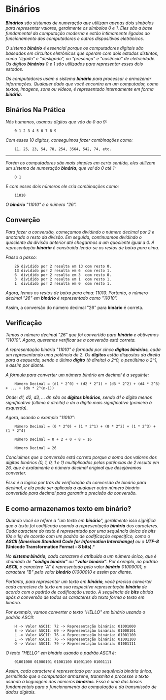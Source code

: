 # Binários

***Binários** são sistemas de numeração que utilizam apenas dois símbolos para representar valores, geralmente os símbolos 0 e 1. Eles são a base fundamental da computação moderna e estão intimamente ligados ao funcionamento dos computadores e outros dispositivos eletrônicos.*

*O sistema **binário** é essencial porque os computadores digitais são baseados em circuitos eletrônicos que operam com dois estados distintos, como "ligado" e "desligado", ou "presença" e "ausência" de eletricidade. Os dígitos **binários** 0 e 1 são utilizados para representar esses dois estados.*

*Os computadores usam o sistema **binário** para processar e armazenar informações. Qualquer dado que você encontra em um computador, como textos, imagens, sons ou vídeos, é representado internamente em forma **binária.***

## Binários Na Prática


*Nós humanos, usamos dígitos que vão do 0 ao 9:*
```
    0 1 2 3 4 5 6 7 8 9
```
*Com esses 10 digitos, conseguimos fazer combinações como:*
```
    11, 25, 23, 54, 78, 254, 3564, 542, 74, etc.
```

----
*Porém os computadores são mais simples em certo sentido, eles utilizam um sistema de numeração **binária**, que vai do 0 até 1:*

```
    0 1
```
*E com esses dois números ele cria combinações como:*

```
    11010
```
*O **binário** "11010" é o número "26".*



## Converção 

*Para fazer a conversão, começamos dividindo o número decimal por 2 e anotando o resto da divisão. Em seguida, continuamos dividindo o quociente da divisão anterior até chegarmos a um quociente igual a 0. A representação **binária** é construída lendo-se os restos de baixo para cima.*

*Passo a passo:*
```
    26 dividido por 2 resulta em 13 com resto 0.
    13 dividido por 2 resulta em 6  com resto 1.
    6  dividido por 2 resulta em 3  com resto 0.
    3  dividido por 2 resulta em 1  com resto 1.
    1  dividido por 2 resulta em 0  com resto 1.
```

*Agora, lemos os restos de baixo para cima: 11010. Portanto, o número decimal "26" em **binário** é representado como "11010".*



Assim, a conversão do número decimal "26" para **binário** é correta.

## Verificação

*Temos o número decimal "26" que foi convertido para **binário** e obtivemos "11010". Agora, queremos verificar se a conversão está correta.*

*A representação binária "11010" é formada por cinco **dígitos binários**, cada um representando uma potência de 2. Os **dígitos** estão dispostos da direita para a esquerda, sendo o último **dígito** (à direita) o 2^0, o penúltimo o 2^1, e assim por diante.*

*A fórmula para converter um número binário em decimal é a seguinte:*
```
    Número Decimal = (d1 * 2^0) + (d2 * 2^1) + (d3 * 2^2) + (d4 * 2^3) + ... + (dn * 2^(n-1))
```
*Onde:
d1, d2, d3, ... dn são os **dígitos binários**, sendo d1 o dígito menos significativo (último à direita) e dn o dígito mais significativo (primeiro à esquerda).*

*Agora, usando o exemplo "11010":*
```
    Número Decimal = (0 * 2^0) + (1 * 2^1) + (0 * 2^2) + (1 * 2^3) + (1 * 2^4)

    Número Decimal = 0 + 2 + 0 + 8 + 16

    Número Decimal = 26
```

*Concluímos que a conversão está correta porque a soma dos valores dos dígitos binários (0, 1, 0, 1 e 1) multiplicados pelas potências de 2 resulta em 26, que é exatamente o número decimal original que desejávamos converter.*

*Essa é a lógica por trás da verificação da conversão de binário para decimal, e ela pode ser aplicada a qualquer outro número binário convertido para decimal para garantir a precisão da conversão.*

## E como armazenamos texto em binário?

*Quando você se refere a "um texto em **binário**", geralmente isso significa que o texto foi codificado usando a representação **binária** dos caracteres. Cada caractere do texto é representado por uma sequência única de bits (0s e 1s) de acordo com um padrão de codificação específico, como o **ASCII (American Standard Code for Information Interchange)** ou o **UTF-8*** **(Unicode Transformation Format - 8 bits)**.*

*No **sistema binário**, cada caractere é atribuído a um número único, que é chamado de **"código binário"** ou **"valor binário"**. Por exemplo, no padrão **ASCII**, o caractere "A" é representado pelo valor **binário** 01000001, o caractere "B" pelo valor **binário** 01000010 e assim por diante.*

*Portanto, para representar um texto em **binário**, você precisa converter cada caractere do texto em sua respectiva representação **binária** de acordo com o padrão de codificação usado. A sequência de **bits** obtida após a conversão de todos os caracteres do texto forma o texto em binário.*

*Por exemplo, vamos converter o texto "HELLO" em binário usando o padrão ASCII:*
```
    H -> Valor ASCII: 72 -> Representação binária: 01001000
    E -> Valor ASCII: 69 -> Representação binária: 01000101
    L -> Valor ASCII: 76 -> Representação binária: 01001100
    L -> Valor ASCII: 76 -> Representação binária: 01001100
    O -> Valor ASCII: 79 -> Representação binária: 01001111
```
*O texto "HELLO" em binário usando o padrão ASCII é:*
```
    01001000 01000101 01001100 01001100 01001111
```

*Assim, cada caractere é representado por sua sequência binária única, permitindo que o computador armazene, transmita e processe o texto usando a linguagem dos números **binários**. Essa é uma das bases fundamentais para o funcionamento da computação e da transmissão de dados digitais.*